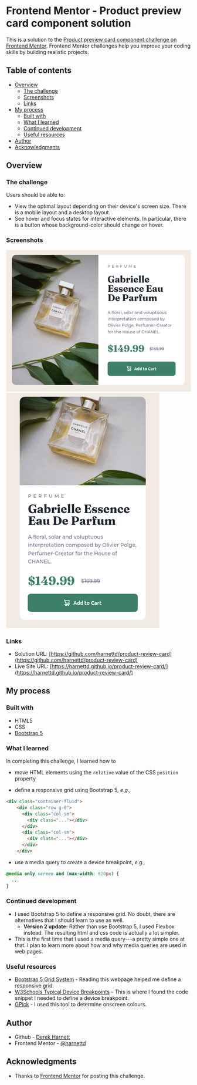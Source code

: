 # Frontend Mentor - Product preview card component solution

This is a solution to the [Product preview card component challenge on Frontend Mentor](https://www.frontendmentor.io/challenges/product-preview-card-component-GO7UmttRfa). Frontend Mentor challenges help you improve your coding skills by building realistic projects. 

## Table of contents

- [Overview](#overview)
  - [The challenge](#the-challenge)
  - [Screenshots](#screenshots)
  - [Links](#links)
- [My process](#my-process)
  - [Built with](#built-with)
  - [What I learned](#what-i-learned)
  - [Continued development](#continued-development)
  - [Useful resources](#useful-resources)
- [Author](#author)
- [Acknowledgments](#acknowledgments)

## Overview

### The challenge

Users should be able to:

- View the optimal layout depending on their device's screen size. There is a mobile layout and a desktop layout.
- See hover and focus states for interactive elements. In particular, there is a button whose background-color should change on hover.

### Screenshots


![Desktop screenshot](images/screenshot_desktop.png)
![Mobile screenshot](images/screenshot_mobile.png)

### Links

- Solution URL: [https://github.com/harnettd/product-review-card](https://github.com/harnettd/product-review-card)
- Live Site URL: [https://harnettd.github.io/product-review-card/](https://harnettd.github.io/product-review-card/)

## My process

### Built with

- HTML5
- CSS
- [Bootstrap 5](https://getbootstrap.com/)

### What I learned

In completing this challenge, I learned how to

- move HTML elements using the `relative` value of the CSS `position` property

- define a responsive grid using Bootstrap 5, *e.g.,* 

```html
<div class="container-fluid">
    <div class="row g-0">
      <div class="col-sm">
        <div class="..."></div>
      </div>
      <div class="col-sm">
        <div class="..."></div>
      </div>
    </div>
```

- use a media query to create a device breakpoint, *e.g.,* 

```css
@media only screen and (max-width: 620px) {
  ...  
}
```
### Continued development

- I used Bootstrap 5 to define a responsive grid. No doubt, there are alternatives that I should learn to use as well.
  - **Version 2 update:** Rather than use Bootstrap 5, I used Flexbox instead. The resulting html and css code is actually
  a lot simpler.
- This is the first time that I used a media query---a pretty simple one at that. I plan to learn more about how and why media queries are used in web pages.

### Useful resources

- [Bootstrap 5 Grid System](https://getbootstrap.com/docs/5.3/layout/grid/) - Reading this webpage helped me define a responsive grid.
- [W3Schools Typical Device Breakpoints](https://www.w3schools.com/howto/howto_css_media_query_breakpoints.asp) - This is where I found the code snippet I needed to define a device breakpoint.
- [GPick](http://www.gpick.org/) - I used this tool to determine onscreen colours.

## Author

- Github - [Derek Harnett](https://github.com/harnettd)
- Frontend Mentor - [@harnettd](https://www.frontendmentor.io/profile/harnettd)

## Acknowledgments

- Thanks to [Frontend Mentor](https://www.frontendmentor.io/) for posting this challenge.
